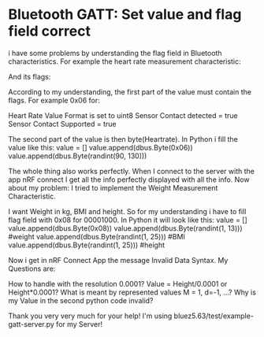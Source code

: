 
# Bluetooth GATT: Set value and flag field correct

i have some problems by understanding the flag field in Bluetooth characteristics.
For example the heart rate measurement characteristic:

And its flags:

According to my understanding, the first part of the value must contain the flags.
For example 0x06 for:

Heart Rate Value Format is set to uint8
Sensor Contact detected = true
Sensor Contact Supported = true

The second part of the value is then byte(Heartrate).
In Python i fill the value like this:
value = []
value.append(dbus.Byte(0x06))
value.append(dbus.Byte(randint(90, 130)))

The whole thing also works perfectly. When I connect to the server with the app nRF connect I get all the info perfectly displayed with all the info.
Now about my problem:
I tried to implement the Weight Measurement Characteristic.

I want Weight in kg, BMI and height. So for my understanding i have to fill flag field with 0x08 for 00001000.
In Python it will look like this:
value = []
value.append(dbus.Byte(0x08))
value.append(dbus.Byte(randint(1, 13))) #weight
value.append(dbus.Byte(randint(1, 25))) #BMI
value.append(dbus.Byte(randint(1, 25))) #height

Now i get in nRF Connect App the message Invalid Data Syntax.
My Questions are:

How to handle with the resolution 0.0001? Value = Height/0.0001 or Height*0.0001?
What is meant by represented values M = 1, d=-1, ...?
Why is my Value in the second python code invalid?

Thank you very very much for your help!
I'm using bluez5.63/test/example-gatt-server.py for my Server!

        
